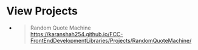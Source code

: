 # View Projects

- >Random Quote Machine<br>https://karanshah254.github.io/FCC-FrontEndDevelopmentLibraries/Projects/RandomQuoteMachine/